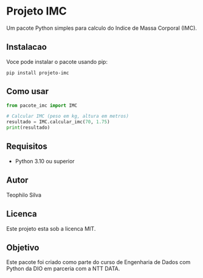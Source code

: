 # Projeto IMC

Um pacote Python simples para calculo do Indice de Massa Corporal (IMC).

## Instalacao

Voce pode instalar o pacote usando pip:

```
pip install projeto-imc
```

## Como usar

```python
from pacote_imc import IMC

# Calcular IMC (peso em kg, altura em metros)
resultado = IMC.calcular_imc(70, 1.75)
print(resultado)
```

## Requisitos

- Python 3.10 ou superior

## Autor

Teophilo Silva

## Licenca

Este projeto esta sob a licenca MIT.

## Objetivo

Este pacote foi criado como parte do curso de Engenharia de Dados com Python da DIO em parceria com a NTT DATA.